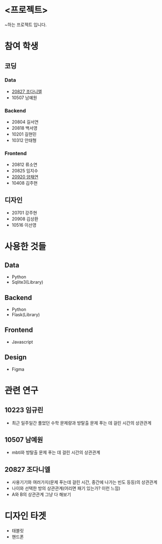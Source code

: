 # <프로젝트>
~하는 프로젝트 입니다.
# 참여 학생
## 코딩
### Data
- [20827 조다니엘](https://github.com/arduinocc04)
- 10507 남예원
### Backend
- 20804 길서연
- 20818 백서영
- 10201 길현민
- 10312 안태형
### Frontend
- 20812 류소연
- 20825 임지수
- [20920 양채연](https://github.com/ycy12310)
- 10408 김주현
## 디자인
- 20701 강주현
- 20908 김상환
- 10516 이선영
# 사용한 것들
## Data
- Python 
- Sqlite3(Library)
## Backend
- Python
- Flask(Library)
## Frontend
- Javascript
## Design
- Figma
# 관련 연구
## 10223 임규린
- 최근 일주일간 풀었던 수학 문제량과 방탈출 문제 푸는 데 걸린 시간의 상관관계
## 10507 남예원
- mbti와 방탈출 문제 푸는 데 걸린 시간의 상관관계
## 20827 조다니엘
- 사용기기와 여러가지(문제 푸는데 걸린 시간, 중간에 나가는 빈도 등등)의 상관관계
- 나이와 선택한 방의 상관관계(어리면 패기 있는가? 이런 느낌)
- A와 B의 상관관계 그냥 다 해보기
# 디자인 타겟
- 태블릿
- 핸드폰